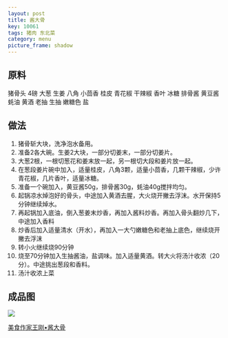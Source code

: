```yaml
---
layout: post
title: 酱大骨
key: 10061
tags: 猪肉 东北菜
category: menu
picture_frame: shadow
---
```


## 原料

猪骨头 4磅
大葱
生姜
八角
小茴香
桂皮
青花椒
干辣椒
香叶
冰糖
排骨酱
黄豆酱
蚝油
黄酒
老抽
生抽
嫩糖色
盐


<!--more-->

## 做法

1. 猪骨斩大块，洗净泡水备用。
2. 准备2各大碗。生姜2大块，一部分切姜末，一部分切姜片。
3. 大葱2根，一根切葱花和姜末放一起，另一根切大段和姜片放一起。
4. 在葱段姜片碗中加入，适量桂皮，八角3颗，适量小茴香，几颗干辣椒，少许青花椒，几片香叶，适量冰糖。
5. 准备一个碗加入，黄豆酱50g，排骨酱30g，蚝油40g搅拌均匀。
6. 起锅凉水焯泡好的骨头，中途加入黄酒去腥，大火烧开撇去浮沫。水开保持5分钟继续焯水。
7. 再起锅加入底油，倒入葱姜末炒香，再加入酱料炒香。再加入骨头翻炒几下，中途加入香料
8. 炒香后加入适量清水（开水），再加入一大勺嫩糖色和老抽上底色，继续烧开撇去浮沫
9. 转小火继续烧90分钟
10. 烧至70分钟加入生抽酱油，盐调味。加入适量黄酒。转大火将汤汁收浓（20分）。中途挑出葱段和香料。
11. 汤汁收浓上菜

## 成品图

![](https://s3.us-west-1.amazonaws.com/menchi.xyz/%E9%85%B1%E5%A4%A7%E9%AA%A8.jpg)

[美食作家王刚•酱大骨](https://youtu.be/Vih4yieQtAg)

